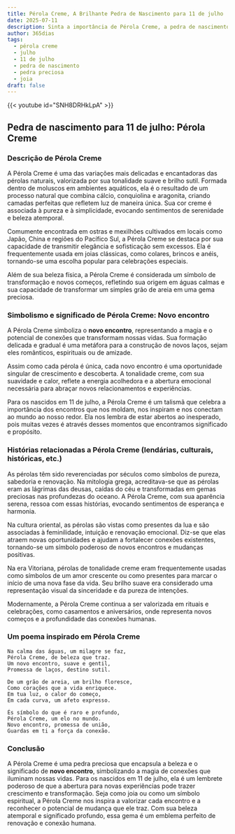 ```yaml
---
title: Pérola Creme, A Brilhante Pedra de Nascimento para 11 de julho
date: 2025-07-11
description: Sinta a importância de Pérola Creme, a pedra de nascimento de 11 de julho que simboliza Novo encontro. Deixe que sua beleza e significado iluminem seu dia.
author: 365dias
tags:
  - pérola creme
  - julho
  - 11 de julho
  - pedra de nascimento
  - pedra preciosa
  - joia
draft: false
---
```


{{< youtube id="SNH8DRHkLpA" >}}

## Pedra de nascimento para 11 de julho: Pérola Creme

### Descrição de Pérola Creme

A Pérola Creme é uma das variações mais delicadas e encantadoras das pérolas naturais, valorizada por sua tonalidade suave e brilho sutil. Formada dentro de moluscos em ambientes aquáticos, ela é o resultado de um processo natural que combina cálcio, conquiolina e aragonita, criando camadas perfeitas que refletem luz de maneira única. Sua cor creme é associada à pureza e à simplicidade, evocando sentimentos de serenidade e beleza atemporal.

Comumente encontrada em ostras e mexilhões cultivados em locais como Japão, China e regiões do Pacífico Sul, a Pérola Creme se destaca por sua capacidade de transmitir elegância e sofisticação sem excessos. Ela é frequentemente usada em joias clássicas, como colares, brincos e anéis, tornando-se uma escolha popular para celebrações especiais.

Além de sua beleza física, a Pérola Creme é considerada um símbolo de transformação e novos começos, refletindo sua origem em águas calmas e sua capacidade de transformar um simples grão de areia em uma gema preciosa.

### Simbolismo e significado de Pérola Creme: Novo encontro

A Pérola Creme simboliza o **novo encontro**, representando a magia e o potencial de conexões que transformam nossas vidas. Sua formação delicada e gradual é uma metáfora para a construção de novos laços, sejam eles românticos, espirituais ou de amizade.

Assim como cada pérola é única, cada novo encontro é uma oportunidade singular de crescimento e descoberta. A tonalidade creme, com sua suavidade e calor, reflete a energia acolhedora e a abertura emocional necessária para abraçar novos relacionamentos e experiências.

Para os nascidos em 11 de julho, a Pérola Creme é um talismã que celebra a importância dos encontros que nos moldam, nos inspiram e nos conectam ao mundo ao nosso redor. Ela nos lembra de estar abertos ao inesperado, pois muitas vezes é através desses momentos que encontramos significado e propósito.

### Histórias relacionadas a Pérola Creme (lendárias, culturais, históricas, etc.)

As pérolas têm sido reverenciadas por séculos como símbolos de pureza, sabedoria e renovação. Na mitologia grega, acreditava-se que as pérolas eram as lágrimas das deusas, caídas do céu e transformadas em gemas preciosas nas profundezas do oceano. A Pérola Creme, com sua aparência serena, ressoa com essas histórias, evocando sentimentos de esperança e harmonia.

Na cultura oriental, as pérolas são vistas como presentes da lua e são associadas à feminilidade, intuição e renovação emocional. Diz-se que elas atraem novas oportunidades e ajudam a fortalecer conexões existentes, tornando-se um símbolo poderoso de novos encontros e mudanças positivas.

Na era Vitoriana, pérolas de tonalidade creme eram frequentemente usadas como símbolos de um amor crescente ou como presentes para marcar o início de uma nova fase da vida. Seu brilho suave era considerado uma representação visual da sinceridade e da pureza de intenções.

Modernamente, a Pérola Creme continua a ser valorizada em rituais e celebrações, como casamentos e aniversários, onde representa novos começos e a profundidade das conexões humanas.

### Um poema inspirado em Pérola Creme

```
Na calma das águas, um milagre se faz,  
Pérola Creme, de beleza que traz.  
Um novo encontro, suave e gentil,  
Promessa de laços, destino sutil.  

De um grão de areia, um brilho floresce,  
Como corações que a vida enriquece.  
Em tua luz, o calor do começo,  
Em cada curva, um afeto expresso.  

És símbolo do que é raro e profundo,  
Pérola Creme, um elo no mundo.  
Novo encontro, promessa de união,  
Guardas em ti a força da conexão.
```

### Conclusão

A Pérola Creme é uma pedra preciosa que encapsula a beleza e o significado de **novo encontro**, simbolizando a magia de conexões que iluminam nossas vidas. Para os nascidos em 11 de julho, ela é um lembrete poderoso de que a abertura para novas experiências pode trazer crescimento e transformação. Seja como joia ou como um símbolo espiritual, a Pérola Creme nos inspira a valorizar cada encontro e a reconhecer o potencial de mudança que ele traz. Com sua beleza atemporal e significado profundo, essa gema é um emblema perfeito de renovação e conexão humana.